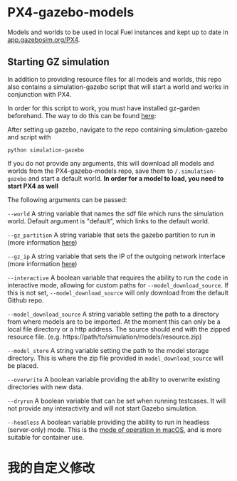 # PX4-gazebo-models
Models and worlds to be used in local Fuel instances and kept up to date in [app.gazebosim.org/PX4](https://app.gazebosim.org/PX4).

## Starting GZ simulation
In addition to providing resource files for all models and worlds, this repo also contains a simulation-gazebo script that will start a world and works in conjunction with PX4.

In order for this script to work, you must have installed gz-garden beforehand. The way to do this can be found [here](https://gazebosim.org/docs/garden/install_ubuntu):

After setting up gazebo, navigate to the repo containing simulation-gazebo and script with

```shell
python simulation-gazebo
```

If you do not provide any arguments, this will download all models and worlds from the PX4-gazebo-models repo, save them to `/.simulation-gazebo` and start a default world. **In order for a model to load, you need to start PX4 as well**

The following arguments can be passed:

`--world` A string variable that names the sdf file which runs the simulation world. Default argument is "default", which links to the default world.

`--gz_partition` A string variable that sets the gazebo partition to run in (more information [here]([https://gazebosim.org/api/transport/13/envvars.html))

`--gz_ip` A string variable that sets the IP of the outgoing network interface (more information [here]([https://gazebosim.org/api/transport/13/envvars.html))

`--interactive` A boolean variable that requires the ability to run the code in interactive mode, allowing for custom paths for `--model_download_source`. If this is not set, `--model_download_source` will only download from the default Github repo.

`--model_download_source` A string variable setting the path to a directory from where models are to be imported. At the moment this can only be a local file directory or a http address. The source should end with the zipped resource file. (e.g. https://path/to/simulation/models/resource.zip)

`--model_store` A string variable setting the path to the model storage directory. This is where the zip file provided in `model_download_source` will be placed.

`--overwrite` A boolean variable providing the ability to overwrite existing directories with new data.

`--dryrun` A boolean variable that can be set when running testcases. It will not provide any interactivity and will not start Gazebo simulation.

`--headless` A boolean variable providing the ability to run in headless (server-only) mode. This is the [mode of operation in macOS](https://gazebosim.org/docs/harmonic/getstarted#macos), and is more suitable for container use.
# 我的自定义修改
